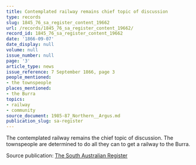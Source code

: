 ```yaml
---
title: Contemplated railway remains chief topic of discussion
type: records
slug: 1845_76_sa_register_content_19662
url: /records/1845_76_sa_register_content_19662/
record_id: 1845_76_sa_register_content_19662
date: '1866-09-07'
date_display: null
volume: null
issue_number: null
page: '3'
article_type: news
issue_reference: 7 September 1866, page 3
people_mentioned:
- the townspeople
places_mentioned:
- the Burra
topics:
- railway
- community
source_document: 1985-87_Northern__Argus.md
publication_slug: sa-register
---
```


The contemplated railway remains the chief topic of discussion.  The townspeople are determined to do all they can to get a railway to the Burra.

Source publication: [The South Australian Register](/publications/sa-register/)

